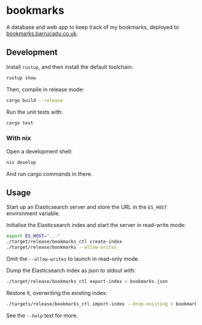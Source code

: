bookmarks
=========

A database and web app to keep track of my bookmarks, deployed to
[bookmarks.barrucadu.co.uk](https://bookmarks.barrucadu.co.uk/).


Development
-----------

Install `rustup`, and then install the default toolchain:

```bash
rustup show
```

Then, compile in release mode:

```bash
cargo build --release
```

Run the unit tests with:

```bash
cargo test
```

### With nix

Open a development shell:

```bash
nix develop
```

And run cargo commands in there.


Usage
-----

Start up an Elasticsearch server and store the URL in the `ES_HOST` environment
variable.

Initialise the Elasticsearch index and start the server in read-write mode:

```bash
export ES_HOST="..."
./target/release/bookmarks_ctl create-index
./target/release/bookmarks --allow-writes
```

Omit the `--allow-writes` to launch in read-only mode.

Dump the Elasticsearch index as json to stdout with:

```bash
./target/release/bookmarks_ctl export-index > bookmarks.json
```

Restore it, overwriting the existing index:

```bash
./targets/release/bookmarks_ctl import-index --drop-existing < bookmarks.json
```

See the `--help` text for more.
